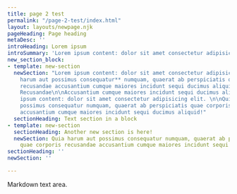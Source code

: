 ```yaml
---
title: page 2 test
permalink: "/page-2-test/index.html"
layout: layouts/newpage.njk
pageHeading: Page heading
metaDesc: ''
introHeading: Lorem ipsum
introSummary: 'Lorem ipsum content: dolor sit amet consectetur adipisicing elit.'
new_section_block:
- template: new-section
  newSection: "Lorem ipsum content: dolor sit amet consectetur adipisicing elit. **Quia
    harum aut possimus consequatur** numquam, quaerat ab perspiciatis quae corporis
    recusandae accusantium cumque maiores incidunt sequi ducimus aliquid!\n\n### Corporis
    Recusandae\n\nAccusantium cumque maiores incidunt sequi ducimus aliquid! Lorem
    ipsum content: dolor sit amet consectetur adipisicing elit. \n\nQuia harum aut
    possimus consequatur numquam, quaerat ab perspiciatis quae corporis recusandae
    accusantium cumque maiores incidunt sequi ducimus aliquid!"
  sectionHeading: Text section in a block
- template: new-section
  sectionHeading: Another new section is here!
  newSection: Quia harum aut possimus consequatur numquam, quaerat ab perspiciatis
    quae corporis recusandae accusantium cumque maiores incidunt sequi ducimus aliquid!
sectionHeading: ''
newSection: ''

---
```

Markdown text area.